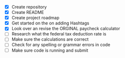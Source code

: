 - [x] Create repository
- [x] Create README
- [x] Create project roadmap
- [x] Get started on the on adding Hashtags
- [x] Look over an revise the ORGINAL paycheck calculator 
- [ ] Research what the federal tax deduction rate is
- [ ] Make sure the calculations are correct
- [ ] Check for any spelling or grammar errors in code
- [ ] Make sure code is running and submit 
